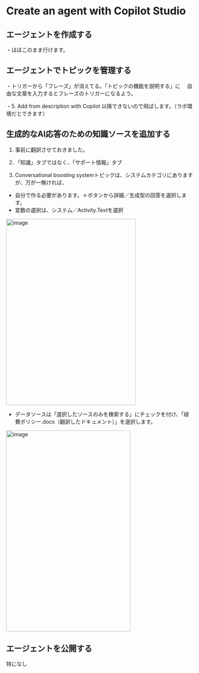 # Create an agent with Copilot Studio

## エージェントを作成する
・ほぼこのまま行けます。

## エージェントでトピックを管理する
・トリガーから「フレーズ」が消えてる。「トピックの機能を説明する」に
　自由な文章を入力するとフレーズのトリガーになるよう。

・5. Add from description with Copilot 以降できないので飛ばします。（ラボ環境だとできます）

## 生成的なAI応答のための知識ソースを追加する
1. 事前に翻訳させておきました。

2. 「知識」タブではなく、「サポート情報」タブ

5. Conversational boosting systemトピックは、システムカテゴリにありますが、万が一無ければ、
- 自分で作る必要があります。＋ボタンから詳細／生成型の回答を選択します。
- 変数の選択は、システム／Activity.Textを選択
<img width="348" height="500" alt="image" src="https://github.com/user-attachments/assets/63c964e3-af59-4c76-ae5c-6d6b10924c9d" />

- データソースは「選択したソースのみを検索する」にチェックを付け、「経費ポリシー.docx（翻訳したドキュメント）」を選択します。
<img width="333" height="540" alt="image" src="https://github.com/user-attachments/assets/ec142d7b-4b30-4638-8638-07f976691042" />


## エージェントを公開する
特になし







